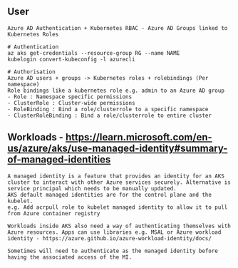 ## User
    Azure AD Authentication + Kubernetes RBAC - Azure AD Groups linked to Kubernetes Roles

    # Authentication
    az aks get-credentials --resource-group RG --name NAME
    kubelogin convert-kubeconfig -l azurecli

    # Authorisation
    Azure AD users + groups -> Kubernetes roles + rolebindings (Per namespace)
    Role bindings like a kubernetes role e.g. admin to an Azure AD group
    - Role : Namespace specific permissions
    - ClusterRole : Cluster-wide permissions
    - RoleBinding : Bind a role/clusterrole to a specific namespace
    - ClusterRoleBinding : Bind a role/clusterrole to entire cluster

## Workloads - https://learn.microsoft.com/en-us/azure/aks/use-managed-identity#summary-of-managed-identities

    A managed identity is a feature that provides an identity for an AKS cluster to interact with other Azure services securely. Alternative is service principal which needs to be manually updated.
    AKS default managed identities are for the control plane and the kubelet.
    e.g. Add acrpull role to kubelet managed identity to allow it to pull from Azure container registry

    Workloads inside AKS also need a way of authenticating themselves with Azure resources. Apps can use libraries e.g. MSAL or Azure workload identity - https://azure.github.io/azure-workload-identity/docs/

    Sometimes will need to authenticate as the managed identity before having the associated access of the MI.